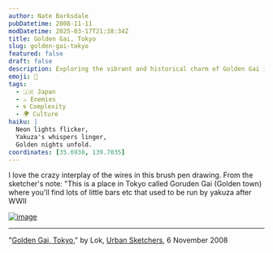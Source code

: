 ```yaml
---
author: Nate Barksdale
pubDatetime: 2008-11-11
modDatetime: 2025-03-17T21:38:34Z
title: Golden Gai, Tokyo
slug: golden-gai-tokyo
featured: false
draft: false
description: Exploring the vibrant and historical charm of Golden Gai in Tokyo, where yakuza once ran the bars, captured beautifully in this brush pen drawing.
emoji: 🍶
tags:
  - 🇯🇵 Japan
  - ⚔️ Enemies
  - 🌀 Complexity
  - 🌍 Culture
haiku: |
  Neon lights flicker,  
  Yakuza's whispers linger,  
  Golden nights unfold.
coordinates: [35.6938, 139.7035]
---
```


I love the crazy interplay of the wires in this brush pen drawing. From the sketcher's note: "This is a place in Tokyo called Goruden Gai (Golden town) where you'll find lots of little bars etc that used to be run by yakuza after WWII

[![image](http://culture-making.com/media/2998073089_ddcd51719b_o.jpg)](http://www.urbansketchers.com/2008/11/golden-gai-tokyo.html)

---

"[Golden Gai, Tokyo](http://www.urbansketchers.com/2008/11/golden-gai-tokyo.html)," by Lok, [Urban Sketchers](http://www.urbansketchers.com/2008/11/golden-gai-tokyo.html), 6 November 2008
